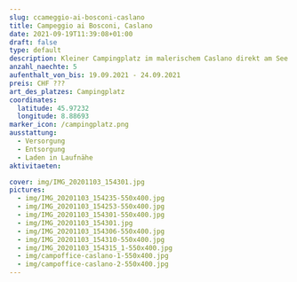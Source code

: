 ```yaml
---
slug: ccameggio-ai-bosconi-caslano
title: Campeggio ai Bosconi, Caslano
date: 2021-09-19T11:39:08+01:00
draft: false
type: default
description: Kleiner Campingplatz im malerischem Caslano direkt am See. Alles sehr klein und ein wenig in die Jahre gekommen. Sehr netter Betreiber
anzahl_naechte: 5
aufenthalt_von_bis: 19.09.2021 - 24.09.2021
preis: CHF ???
art_des_platzes: Campingplatz
coordinates:
  latitude: 45.97232
  longitude: 8.88693
marker_icon: /campingplatz.png
ausstattung:
  - Versorgung
  - Entsorgung
  - Laden in Laufnähe
aktivitaeten:

cover: img/IMG_20201103_154301.jpg
pictures:
  - img/IMG_20201103_154235-550x400.jpg
  - img/IMG_20201103_154253-550x400.jpg
  - img/IMG_20201103_154301-550x400.jpg
  - img/IMG_20201103_154301.jpg
  - img/IMG_20201103_154306-550x400.jpg
  - img/IMG_20201103_154310-550x400.jpg
  - img/IMG_20201103_154315_1-550x400.jpg
  - img/campoffice-caslano-1-550x400.jpg
  - img/campoffice-caslano-2-550x400.jpg
---
```

